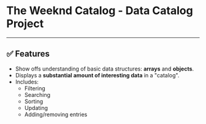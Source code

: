 # The Weeknd Catalog - Data Catalog Project

---

## ✅ Features

- Show offs understanding of basic data structures: **arrays** and **objects**.
- Displays a **substantial amount of interesting data** in a "catalog".
- Includes:
  - Filtering
  - Searching
  - Sorting
  - Updating
  - Adding/removing entries  
    


